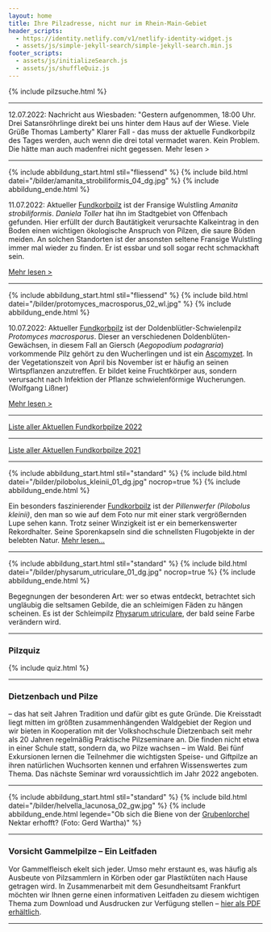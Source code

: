 ```yaml
---
layout: home
title: Ihre Pilzadresse, nicht nur im Rhein-Main-Gebiet
header_scripts:
  - https://identity.netlify.com/v1/netlify-identity-widget.js
  - assets/js/simple-jekyll-search/simple-jekyll-search.min.js
footer_scripts:
  - assets/js/initializeSearch.js
  - assets/js/shuffleQuiz.js
---
```

{% include pilzsuche.html %}

- - -

12.07.2022: Nachricht aus Wiesbaden: "Gestern aufgenommen, 18:00 Uhr. Drei Satansröhrlinge direkt bei uns hinter dem Haus auf der Wiese. Viele Grüße Thomas Lamberty" Klarer Fall - das muss der aktuelle Fundkorbpilz des Tages werden, auch wenn die drei total vermadet waren. Kein Problem. Die hätte man auch madenfrei nicht gegessen. Mehr lesen > <div style="clear:  both"></div>

- - -

{% include abbildung_start.html stil="fliessend" %}
{% include bild.html datei="/bilder/amanita_strobiliformis_04_dg.jpg" %}
{% include abbildung_ende.html %}

11.07.2022: Aktueller [Fundkorbpilz](AA "Glossar-") ist der Fransige Wulstling *Amanita strobiliformis*. *Daniela Toller* hat ihn im Stadtgebiet von Offenbach gefunden. Hier erfüllt der durch Bautätigkeit verursachte Kalkeintrag in den Boden einen wichtigen ökologische Anspruch von Pilzen, die saure Böden meiden. An solchen Standorten ist der ansonsten seltene Fransige Wulstling immer mal wieder zu finden. Er ist essbar und soll sogar recht schmackhaft sein.

[Mehr lesen >](/pilze/amanita-strobiliformis-fransiger-wulstling)

<div style="clear:  both"></div>

- - -

{% include abbildung_start.html stil="fliessend" %}
{% include bild.html datei="/bilder/protomyces_macrosporus_02_wl.jpg" %}
{% include abbildung_ende.html %}

10.07.2022: Aktueller [Fundkorbpilz](AA "Glossar-") ist der Doldenblütler-Schwielenpilz *Protomyces macrosporus*. Dieser an verschiedenen Doldenblüten-Gewächsen, in diesem Fall an Giersch (*Aegopodium podagraria*) vorkommende Pilz gehört zu den Wucherlingen und ist ein [Ascomyzet](Ascomyzeten "Glossar"). In der Vegetationszeit von April bis November ist er häufig an seinen Wirtspflanzen anzutreffen. Er bildet keine Fruchtkörper aus, sondern verursacht nach Infektion der Pflanze schwielenförmige Wucherungen.  (Wolfgang Lißner)

[Mehr lesen >](/pilze/protomyces-macrosporus-doldenblütler-schwielenpilz)

<div style="clear:  both"></div>

- - -

[Liste aller Aktuellen Fundkorbpilze 2022](/artikel/liste-aller-aktuellen-fundkorbpilze-2022.html)

- - -

[Liste aller Aktuellen Fundkorbpilze 2021](/artikel/liste-aller-aktuellen-fundkorbpilze-2021.html)

- - -

{% include abbildung_start.html stil="standard" %}
{% include bild.html datei="/bilder/pilobolus_kleinii_01_dg.jpg" nocrop=true %}
{% include abbildung_ende.html %}

Ein besonders faszinierender [Fundkorbpilz](AA "Glossar-") ist der *Pillenwerfer (Pilobolus kleinii)*, den man so wie auf dem Foto nur mit einer stark vergrößernden Lupe sehen kann. Trotz seiner Winzigkeit ist er ein bemerkenswerter Rekordhalter. Seine Sporenkapseln sind die schnellsten Flugobjekte in der belebten Natur. [Mehr lesen...](/pilze/pilobolus-kleinii-pillenwerfer)

- - -

{% include abbildung_start.html stil="standard" %}
{% include bild.html datei="/bilder/physarum_utriculare_01_dg.jpg" nocrop=true %}
{% include abbildung_ende.html %}

Begegnungen der besonderen Art: wer so etwas entdeckt, betrachtet sich ungläubig die seltsamen Gebilde, die an schleimigen Fäden zu hängen scheinen. Es ist der Schleimpilz [Physarum utriculare](/pilze/physarum-utriculare-fadenfruchtschleimpilz), der bald seine Farbe verändern wird.

- - -

### Pilzquiz

{% include quiz.html %}

- - -

### Dietzenbach und Pilze

– das hat seit Jahren Tradition und dafür gibt es gute Gründe. Die Kreisstadt liegt mitten im größten zusammenhängenden Waldgebiet der Region und wir bieten in Kooperation mit der Volkshochschule Dietzenbach seit mehr als 20 Jahren regelmäßig Praktische Pilzseminare an. Die finden nicht etwa in einer Schule statt, sondern da, wo Pilze wachsen – im Wald. Bei fünf Exkursionen lernen die Teilnehmer die wichtigsten Speise- und Giftpilze an ihren natürlichen Wuchsorten kennen und erfahren Wissenswertes zum Thema. Das nächste Seminar wrd voraussichtlich im Jahr 2022 angeboten.  

- - -

{% include abbildung_start.html stil="standard" %}
{% include bild.html datei="/bilder/helvella_lacunosa_02_gw.jpg" %}
{% include abbildung_ende.html legende="Ob sich die Biene von der <a href='/pilze/helvella-lacunosa-grubenlorchel'>Grubenlorchel</a> Nektar erhofft?  (Foto: Gerd Wartha)" %}

- - -

### Vorsicht Gammelpilze – Ein Leitfaden

Vor Gammelfleisch ekelt sich jeder. Umso mehr erstaunt es, was häufig als Ausbeute von Pilzsammlern in Körben oder gar Plastiktüten nach Hause getragen wird. In Zusammenarbeit mit dem Gesundheitsamt Frankfurt möchten wir Ihnen gerne einen informativen Leitfaden zu diesem wichtigen Thema zum Download und Ausdrucken zur Verfügung stellen – [hier als PDF erhältlich](/assets/docs/Fundkorb.de-Gammelpilze.pdf).

- - -